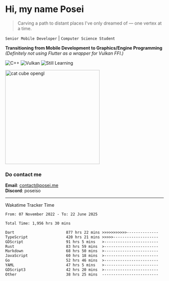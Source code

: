 # Hi, my name Posei

> Carving a path to distant places I've only dreamed of — one vertex at a time.

`Senior Mobile Developer` | `Computer Science Student`  

**Transitioning from Mobile Development to Graphics/Engine Programming**  
_(Definitely not using Flutter as a wrapper for Vulkan FFI.)_

![C++](https://img.shields.io/badge/C++-00599C?style=flat&logo=c%2B%2B&logoColor=white)
![Vulkan](https://img.shields.io/badge/Vulkan-AC162C?style=flat&logo=vulkan&logoColor=white)
![Still Learning](https://img.shields.io/badge/Still%20Learning-FFCC00?style=flat&logoColor=white)

  <img src="https://github.com/user-attachments/assets/54c92bc8-af3e-4bf1-b442-e889f1c01633" width="300" alt="cat cube opengl" />

### Do contact me

**Email**: [contact@posei.me](mailto:contact@posei.me)  
**Discord**: poseiso

---

Wakatime Tracker Time

<!--START_SECTION:waka-->

```txt
From: 07 November 2022 - To: 22 June 2025

Total Time: 1,956 hrs 30 mins

Dart                       877 hrs 22 mins >>>>>>>>>>>--------------   44.85 %
TypeScript                 420 hrs 21 mins >>>>>--------------------   21.49 %
GDScript                   91 hrs 5 mins   >------------------------   04.66 %
Rust                       83 hrs 59 mins  >------------------------   04.29 %
Markdown                   68 hrs 50 mins  >------------------------   03.52 %
JavaScript                 60 hrs 18 mins  >------------------------   03.08 %
Go                         52 hrs 46 mins  >------------------------   02.70 %
YAML                       47 hrs 5 mins   >------------------------   02.41 %
GDScript3                  42 hrs 20 mins  >------------------------   02.16 %
Other                      38 hrs 25 mins  -------------------------   01.96 %
```

<!--END_SECTION:waka-->
